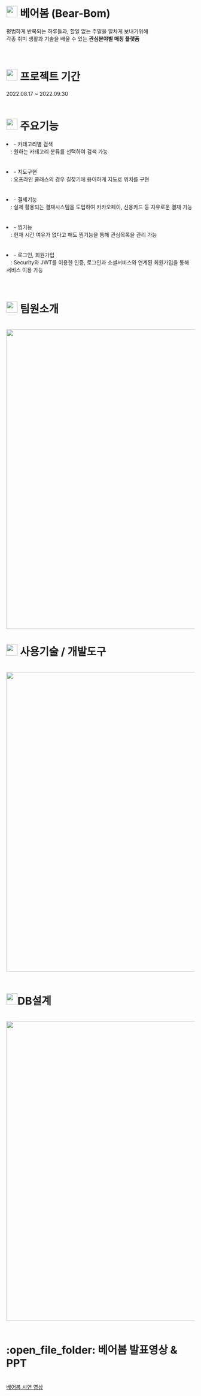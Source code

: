 <h1><img src="https://user-images.githubusercontent.com/107159105/192440999-c585aba8-e23a-4092-9776-d99217f559b0.png" width="30" height="30">
 베어봄 (Bear-Bom)</h1>
<p>평범하게 반복되는 하루들과, 할일 없는 주말을 알차게 보내기위해 <br>
  각종 취미 생활과 기술을 배울 수 있는 <b>관심분야별 매칭 플랫폼</b></p><br>


<h1><img src="https://cdn.icon-icons.com/icons2/2104/PNG/512/calendar_icon_129329.png"  width="30" height="30"> 프로젝트 기간</h1>
2022.08.17 ~ 2022.09.30<br><br>



<h1><img src="https://cdn-icons-png.flaticon.com/512/5090/5090029.png" width="30" height="30"> 주요기능</h1>
<li>- 카테고리별 검색<br>
&nbsp;&nbsp; : 원하는 카테고리 분류를 선택하여 검색 가능<br><br></li><br>

<li>- 지도구현<br>
&nbsp;&nbsp; : 오프라인 클래스의 경우 길찾기에 용이하게 지도로 위치를 구현<br><br></li><br>

<li>- 결제기능<br>
&nbsp;&nbsp; : 실제 활용되는 결재시스템을 도입하여 카카오페이, 신용카드 등 자유로운 결재 가능<br><br></li><br>

<li>- 찜기능<br>
&nbsp;&nbsp; : 현재 시간 여유가 없다고 해도 찜기능을 통해 관심목록을 관리 가능<br><br></li><br>

<li>- 로그인, 회원가입<br>
&nbsp;&nbsp; : Security와 JWT를 이용한 인증, 로그인과 소셜서비스와 연계된 회원가입을 통해 서비스 이용 가능<br><br></li><br>






<h1><img src="https://cdn-icons-png.flaticon.com/512/1299/1299967.png" width="30" height="30"> 팀원소개</h1><br>

<img src="https://img1.daumcdn.net/thumb/R1280x0/?scode=mtistory2&fname=https%3A%2F%2Fblog.kakaocdn.net%2Fdn%2FbOVIRN%2FbtrNjqKMv97%2FrCkIKBkl9mZb0vUm1t3sjK%2Fimg.png"  width="800">
<br>

<h1><img src="https://cdn-icons-png.flaticon.com/512/780/780529.png" width="30" height="30"> 사용기술 / 개발도구</h1><br>


<img src="https://img1.daumcdn.net/thumb/R1280x0/?scode=mtistory2&fname=https%3A%2F%2Fblog.kakaocdn.net%2Fdn%2FReX0W%2FbtrNhd0gvK0%2F1hkoFWTJ9a0g5jYYzI7Fbk%2Fimg.png" width="800">
<br><br>

<h1><img src="https://cdn-icons-png.flaticon.com/512/2906/2906274.png" width="30" height="30">DB설계</h1><br>

<img src="https://img1.daumcdn.net/thumb/R1280x0/?scode=mtistory2&fname=https%3A%2F%2Fblog.kakaocdn.net%2Fdn%2FbqwzAR%2FbtrNhCY6cSX%2FkDaUUUWW8hq1bRnYkPAKe1%2Fimg.jpg" width="800">
<br><br>




<h1>:open_file_folder: 베어봄 발표영상 & PPT</h1><br>
<a href="https://www.youtube.com/watch?v=qwCrcA6K4lg" target="_blank">베어봄 시연 영상</a><br>






<br><br>
